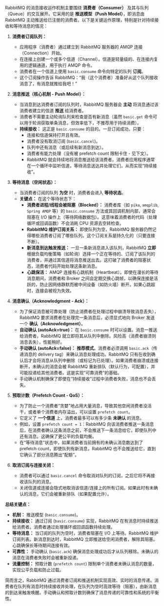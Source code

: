 RabbitMQ 的消息接收运作机制主要围绕 **消费者（Consumer）** 及其与队列（Queue）的交互展开。它采用的是 **推送模型（Push Model）**，即消息由 RabbitMQ 主动推送给已注册的消费者。以下是关键运作原理，特别是针对持续接收和等待消息的情况：

1.  **消费者订阅队列：**
    *   应用程序（消费者）通过建立到 RabbitMQ 服务器的 AMQP 连接（Connection）开始。
    *   在连接上创建一个或多个信道（Channel）。信道是轻量级的、在连接内复用的逻辑通道，用于执行 AMQP 命令。
    *   消费者在一个信道上使用 `basic.consume` 命令向特定的队列 **订阅**。
    *   这个订阅操作告诉 RabbitMQ：“我（这个消费者）准备好从这个队列接收消息了，有消息就推给我吧！”

2.  **消息推送（核心机制 - Push Model）：**
    *   当消息到达消费者订阅的队列时，RabbitMQ 服务器会 **主动** 将消息通过该消费者建立的信道 **推送** 给消费者。
    *   消费者不需要主动轮询队列来检查是否有新消息（虽然 `basic.get` 命令可以用于轮询获取单条消息，但效率低下，不推荐用于持续消费）。
    *   **持续接收：** 这正是 `basic.consume` 的目的。一旦订阅成功，只要：
        *   连接和信道保持打开且有效。
        *   消费者没有取消订阅 (`basic.cancel`)。
        *   队列中还有消息（或后续有新消息到达）。
        *   消费者有能力处理（没有被 prefetch count 限制卡住 - 见下文）。
        *   RabbitMQ 就会持续地将消息推送给该消费者。消费者应用程序通常在一个循环中监听信道，等待消息送达并处理它们，从而实现“持续接收”。

3.  **等待消息（空闲状态）：**
    *   当消费者订阅的队列 **为空** 时，消费者会进入 **等待状态**。
    *   **关键点：** 在这个等待状态下：
        *   **消费者进程/线程会被阻塞（Blocked）：** 消费者库（如 `pika`, `amqplib`, `Spring AMQP` 等）的 `basic.consume` 方法或其回调机制内部，通常会阻塞在 I/O 操作上（等待网络数据包）。这意味着消费者的代码（处理循环或回调函数）不会消耗 CPU 资源去空转检查。
        *   **RabbitMQ 维护订阅关系：** 即使队列为空，RabbitMQ 服务器仍然记得哪些消费者订阅了哪些队列。这个订阅关系是持久化的（只要连接不断）。
        *   **新消息到达触发推送：** 一旦一条新消息进入该队列，RabbitMQ **立即** 根据负载均衡策略（如轮询）选择一个正在等待的、订阅了该队列的消费者，并通过其信道将消息推送出去。这打破了消费者的阻塞状态，消费者代码开始处理这条新消息。
        *   **心跳保活：** AMQP 连接有心跳机制（Heartbeat）。即使在漫长的等待消息期间，消费者和 Broker 之间会定期交换心跳帧，以确保连接是活跃的，防止因网络静默而被中间设备（如防火墙）断开。如果心跳超时，连接会被视为失效。

4.  **消息确认（Acknowledgment - Ack）：**
    *   为了保证消息被可靠处理（防止消费者在处理过程中崩溃导致消息丢失），RabbitMQ 要求消费者在处理完一条消息后，必须显式地向 Broker 发送一个 **确认（Acknowledgment）**。
    *   **自动确认 (autoAck=true)：** 在 `basic.consume` 时可以设置。消息一推送给消费者，RabbitMQ 就立即将其从队列中删除。风险高（消费者崩溃则消息丢失），性能稍好。
    *   **手动确认 (autoAck=false)：** **推荐模式**。消费者必须调用 `basic.ack`（传递消息的 delivery tag）来确认消息处理成功。RabbitMQ 只有在收到确认后才会将消息从队列中删除（或标记为已处理）。如果消费者崩溃或连接断开，未确认的消息会被 RabbitMQ 重新排队（默认行为，可配置），并可能投递给其他消费者。这是实现“可靠消费”的基础。
    *   手动确认机制确保了即使在“持续接收”过程中消费者失败，消息也不会丢失。

5.  **预取计数（Prefetch Count - QoS）：**
    *   为了防止一个消费者“贪婪”地占用大量消息，导致其他空闲消费者没活干，或者单个消费者内存溢出，可以设置 `prefetch count`。
    *   它定义了 **一个信道** 上，消费者最多可以有多少条 **未确认** 的消息。
    *   例如，设置 `prefetch count = 1`：RabbitMQ 向该消费者推送一条消息后，在消费者确认这条消息之前，不会推送下一条消息给它，即使队列中还有消息。这确保了更公平的负载均衡。
    *   在“等待消息”状态中，如果消费者当前拥有的未确认消息数达到了 prefetch count，即使队列有新消息，RabbitMQ 也不会推送给它，直到它确认了部分消息腾出“配额”。

6.  **取消订阅与连接关闭：**
    *   消费者可以通过 `basic.cancel` 命令取消对队列的订阅，之后它将不再接收该队列的消息。
    *   关闭信道或连接会隐式地取消该信道/连接上的所有订阅。如果此时有未确认的消息，它们会被重新排队（如果配置允许）。

**总结关键点：**

*   **机制：** 推送模型 (`basic.consume`)。
*   **持续接收：** 通过订阅 (`basic.consume`) 实现，RabbitMQ 在有消息时持续推送给消费者。消费者通过处理循环或回调函数持续处理。
*   **等待消息：** 当订阅的队列为空时，消费者阻塞在 I/O 上等待。RabbitMQ 维护订阅列表。新消息到达时，RabbitMQ 立即推送给空闲消费者，解除其阻塞。心跳确保长等待期间连接有效。
*   **可靠性：** 手动确认 (`basic.ack`) 确保消息处理成功后才从队列移除。未确认的消息在消费者失败时会被重新投递。
*   **流量控制：** 预取计数 (`prefetch count`) 限制单个消费者未确认消息的数量，实现公平负载和防止过载。

简而言之，RabbitMQ 通过消费者订阅和推送机制实现高效、实时的消息传递。消费者在队列有消息时持续接收并处理，在队列为空时高效等待（阻塞），由新消息的到达来触发唤醒。手动确认和预取计数则确保了消息传递的可靠性和系统的平衡性。
